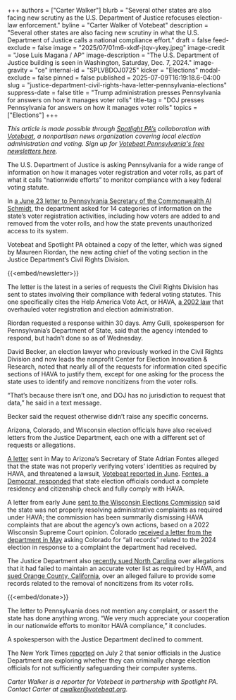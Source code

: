 +++
authors = ["Carter Walker"]
blurb = "Several other states are also facing new scrutiny as the U.S. Department of Justice refocuses election-law enforcement."
byline = "Carter Walker of Votebeat"
description = "Several other states are also facing new scrutiny in what the U.S. Department of Justice calls a national compliance effort."
draft = false
feed-exclude = false
image = "2025/07/01m6-xkdf-jtqv-ykey.jpeg"
image-credit = "Jose Luis Magana / AP"
image-description = "The U.S. Department of Justice building is seen in Washington, Saturday, Dec. 7, 2024."
image-gravity = "ce"
internal-id = "SPLVBDOJ0725"
kicker = "Elections"
modal-exclude = false
pinned = false
published = 2025-07-09T16:19:18.6-04:00
slug = "justice-department-civil-rights-hava-letter-pennsylvania-elections"
suppress-date = false
title = "Trump administration presses Pennsylvania for answers on how it manages voter rolls"
title-tag = "DOJ presses Pennsylvania for answers on how it manages voter rolls"
topics = ["Elections"]
+++

<em>This article is made possible through </em><a href="https://www.spotlightpa.org/"><em>Spotlight PA’s</em></a><em> collaboration with </em><a href="https://www.votebeat.org/"><em>Votebeat</em></a><em>, a nonpartisan news organization covering local election administration and voting. Sign up for </em><a href="https://votebe.at/pennsylvanianewsletter"><em>Votebeat Pennsylvania&#39;s free newsletters here</em></a><em>.</em>

The U.S. Department of Justice is asking Pennsylvania for a wide range of information on how it manages voter registration and voter rolls, as part of what it calls “nationwide efforts” to monitor compliance with a key federal voting statute.

In <a href="https://www.documentcloud.org/documents/25994295-doj-62325-letter-to-commonwealth-of-pennsylvania/">a June 23 letter to Pennsylvania Secretary of the Commonwealth Al Schmidt</a>, the department asked for 14 categories of information on the state’s voter registration activities, including how voters are added to and removed from the voter rolls, and how the state prevents unauthorized access to its system.

Votebeat and Spotlight PA obtained a copy of the letter, which was signed by Maureen Riordan, the new acting chief of the voting section in the Justice Department’s Civil Rights Division.

{{<embed/newsletter>}}

The letter is the latest in a series of requests the Civil Rights Division has sent to states involving their compliance with federal voting statutes. This one specifically cites the Help America Vote Act, or HAVA, <a href="https://www.eac.gov/about/help_america_vote_act.aspx">a 2002 law</a> that overhauled voter registration and election administration.

Riordan requested a response within 30 days. Amy Gulli, spokesperson for Pennsylvania’s Department of State, said that the agency intended to respond, but hadn’t done so as of Wednesday.

David Becker, an election lawyer who previously worked in the Civil Rights Division and now leads the nonprofit Center for Election Innovation &amp; Research, noted that nearly all of the requests for information cited specific sections of HAVA to justify them, except for one asking for the process the state uses to identify and remove noncitizens from the voter rolls.

“That’s because there isn’t one, and DOJ has no jurisdiction to request that data,” he said in a text message.

Becker said the request otherwise didn’t raise any specific concerns.

Arizona, Colorado, and Wisconsin election officials have also received letters from the Justice Department, each one with a different set of requests or allegations.

<a href="https://www.documentcloud.org/documents/25964785-hava-letter-redacted/">A letter</a> sent in May to Arizona’s Secretary of State Adrian Fontes alleged that the state was not properly verifying voters’ identities as required by HAVA, and threatened a lawsuit, <a href="https://www.votebeat.org/wisconsin/2025/06/05/justice-department-warns-arizona-wisconsin-election-law-violations/">Votebeat reported in June</a>. <a href="https://www.documentcloud.org/documents/25964784-2025-0602-response-to-doj-hava-inquiry-enclosure-redacted/">Fontes, a Democrat, responded</a> that state election officials conduct a complete residency and citizenship check and fully comply with HAVA.

A letter from early June <a href="https://www.justice.gov/opa/media/1402606/dl?inline">sent to the Wisconsin Elections Commission</a> said the state was not properly resolving administrative complaints as required under HAVA; the commission has been summarily dismissing HAVA complaints that are about the agency’s own actions, based on a 2022 Wisconsin Supreme Court opinion. Colorado <a href="https://www.npr.org/2025/06/11/nx-s1-5426097/trump-justice-department-voter-data-colorado">received a letter from the department in May</a> asking Colorado for “all records” related to the 2024 election in response to a complaint the department had received.​​

The Justice Department also <a href="https://www.justice.gov/opa/pr/justice-department-files-help-america-vote-act-lawsuit-against-north-carolina-inaccurate">recently sued North Carolina</a> over allegations that it had failed to maintain an accurate voter list as required by HAVA, and <a href="https://www.justice.gov/opa/pr/justice-department-files-suit-against-orange-county-california-registrar-voters-refusing">sued Orange County, California</a>, over an alleged failure to provide some records related to the removal of noncitizens from its voter rolls.

{{<embed/donate>}}

The letter to Pennsylvania does not mention any complaint, or assert the state has done anything wrong. “We very much appreciate your cooperation in our nationwide efforts to monitor HAVA compliance,” it concludes.

A spokesperson with the Justice Department declined to comment.

The New York Times <a href="https://www.nytimes.com/2025/07/02/us/politics/justice-department-election-data.html">reported</a> on July 2 that senior officials in the Justice Department are exploring whether they can criminally charge election officials for not sufficiently safeguarding their computer systems.

<em>Carter Walker is a reporter for Votebeat in partnership with Spotlight PA. Contact Carter at </em><a href="mailto:cwalker@votebeat.org"><em>cwalker@votebeat.org</em></a><em>.</em>

